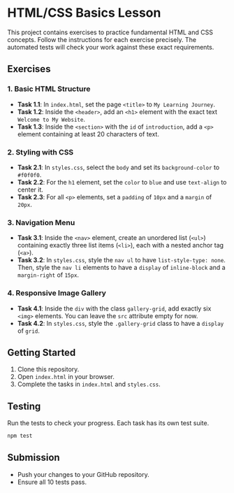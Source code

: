 # HTML/CSS Basics Lesson

This project contains exercises to practice fundamental HTML and CSS concepts. Follow the instructions for each exercise precisely. The automated tests will check your work against these exact requirements.

## Exercises

### 1. Basic HTML Structure
- **Task 1.1**: In `index.html`, set the page `<title>` to `My Learning Journey`.
- **Task 1.2**: Inside the `<header>`, add an `<h1>` element with the exact text `Welcome to My Website`.
- **Task 1.3**: Inside the `<section>` with the `id` of `introduction`, add a `<p>` element containing at least 20 characters of text.

### 2. Styling with CSS
- **Task 2.1**: In `styles.css`, select the `body` and set its `background-color` to `#f0f0f0`.
- **Task 2.2**: For the `h1` element, set the `color` to `blue` and use `text-align` to center it.
- **Task 2.3**: For all `<p>` elements, set a `padding` of `10px` and a `margin` of `20px`.

### 3. Navigation Menu
- **Task 3.1**: Inside the `<nav>` element, create an unordered list (`<ul>`) containing exactly three list items (`<li>`), each with a nested anchor tag (`<a>`).
- **Task 3.2**: In `styles.css`, style the `nav ul` to have `list-style-type: none`. Then, style the `nav li` elements to have a `display` of `inline-block` and a `margin-right` of `15px`.

### 4. Responsive Image Gallery
- **Task 4.1**: Inside the `div` with the class `gallery-grid`, add exactly six `<img>` elements. You can leave the `src` attribute empty for now.
- **Task 4.2**: In `styles.css`, style the `.gallery-grid` class to have a `display` of `grid`.

## Getting Started
1. Clone this repository.
2. Open `index.html` in your browser.
3. Complete the tasks in `index.html` and `styles.css`.

## Testing
Run the tests to check your progress. Each task has its own test suite.
```bash
npm test
```

## Submission
- Push your changes to your GitHub repository.
- Ensure all 10 tests pass.
